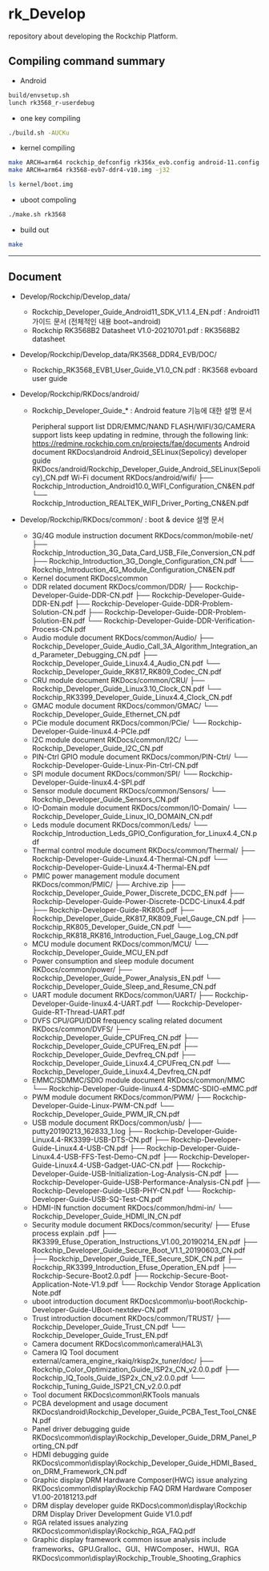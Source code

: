 # rk_Develop
repository about developing the Rockchip Platform.

## Compiling command summary
- Android
```bash
build/envsetup.sh
lunch rk3568_r-userdebug
```
 * one key compiling
```bash
./build.sh -AUCKu
```
- kernel compiling
```bash
make ARCH=arm64 rockchip_defconfig rk356x_evb.config android-11.config
make ARCH=arm64 rk3568-evb7-ddr4-v10.img -j32

ls kernel/boot.img
```

- uboot compoling
```bash
./make.sh rk3568
```

- build out
```bash
make 

```



<hr />

## Document

 - Develop/Rockchip/Develop_data/
   * Rockchip_Developer_Guide_Android11_SDK_V1.1.4_EN.pdf
	: Android11 가이드 문서 (전체적인 내용 boot~android)
   * Rockchip RK3568B2 Datasheet V1.0-20210701.pdf
 	: RK3568B2 datasheet 

 - Develop/Rockchip/Develop_data/RK3568_DDR4_EVB/DOC/
   * Rockchip_RK3568_EVB1_User_Guide_V1.0_CN.pdf 
    : RK3568 evboard user guide

 - Develop/Rockchip/RKDocs/android/
   * Rockchip_Developer_Guide_*
	: Android feature 기능에 대한 설명 문서

		Peripheral support list
		DDR/EMMC/NAND FLASH/WIFI/3G/CAMERA support lists keep updating in redmine, through the
		following link:
		https://redmine.rockchip.com.cn/projects/fae/documents
		Android document
		RKDocs\android
		Android_SELinux(Sepolicy) developer guide
		RKDocs/android/Rockchip_Developer_Guide_Android_SELinux(Sepolicy)_CN.pdf
		Wi-Fi document
		RKDocs/android/wifi/
		├── Rockchip_Introduction_Android10.0_WIFI_Configuration_CN&EN.pdf
		└── Rockchip_Introduction_REALTEK_WIFI_Driver_Porting_CN&EN.pdf

 - Develop/Rockchip/RKDocs/common/
	: boot & device 설명 문서 

	* 3G/4G module instruction document
	RKDocs/common/mobile-net/
	├── Rockchip_Introduction_3G_Data_Card_USB_File_Conversion_CN.pdf
	├── Rockchip_Introduction_3G_Dongle_Configuration_CN.pdf
	└── Rockchip_Introduction_4G_Module_Configuration_CN&EN.pdf
	* Kernel document
	RKDocs\common
	* DDR related document
	RKDocs/common/DDR/
	├── Rockchip-Developer-Guide-DDR-CN.pdf
	├── Rockchip-Developer-Guide-DDR-EN.pdf
	├── Rockchip-Developer-Guide-DDR-Problem-Solution-CN.pdf
	├── Rockchip-Developer-Guide-DDR-Problem-Solution-EN.pdf
	└── Rockchip-Developer-Guide-DDR-Verification-Process-CN.pdf
	* Audio module document
	RKDocs/common/Audio/
	├──	Rockchip_Developer_Guide_Audio_Call_3A_Algorithm_Integration_and_Parameter_Debugging_CN.pdf
	├── Rockchip_Developer_Guide_Linux4.4_Audio_CN.pdf
	└── Rockchip_Developer_Guide_RK817_RK809_Codec_CN.pdf
	* CRU module document
	RKDocs/common/CRU/
	├── Rockchip_Developer_Guide_Linux3.10_Clock_CN.pdf
	└── Rockchip_RK3399_Developer_Guide_Linux4.4_Clock_CN.pdf
	* GMAC module document
	RKDocs/common/GMAC/
	└── Rockchip_Developer_Guide_Ethernet_CN.pdf
	* PCie module document
	RKDocs/common/PCie/
	└── Rockchip-Developer-Guide-linux4.4-PCIe.pdf
	* I2C module document
	RKDocs/common/I2C/
	└── Rockchip_Developer_Guide_I2C_CN.pdf
	* PIN-Ctrl GPIO module document
	RKDocs/common/PIN-Ctrl/
	└── Rockchip-Developer-Guide-Linux-Pin-Ctrl-CN.pdf
	* SPI module document
	RKDocs/common/SPI/
	└── Rockchip-Developer-Guide-linux4.4-SPI.pdf
	* Sensor module document
	RKDocs/common/Sensors/
	└── Rockchip_Developer_Guide_Sensors_CN.pdf
	* IO-Domain module document
	RKDocs/common/IO-Domain/
	└── Rockchip_Developer_Guide_Linux_IO_DOMAIN_CN.pdf
	* Leds module document
	RKDocs/common/Leds/
	└── Rockchip_Introduction_Leds_GPIO_Configuration_for_Linux4.4_CN.pdf
	* Thermal control module document
	RKDocs/common/Thermal/
	├── Rockchip-Developer-Guide-Linux4.4-Thermal-CN.pdf
	└── Rockchip-Developer-Guide-Linux4.4-Thermal-EN.pdf
	* PMIC power management module document
	RKDocs/common/PMIC/
	├── Archive.zip
	├── Rockchip_Developer_Guide_Power_Discrete_DCDC_EN.pdf
	├── Rockchip-Developer-Guide-Power-Discrete-DCDC-Linux4.4.pdf
	├── Rockchip-Developer-Guide-RK805.pdf
	├── Rockchip_Developer_Guide_RK817_RK809_Fuel_Gauge_CN.pdf
	├── Rockchip_RK805_Developer_Guide_CN.pdf
	└── Rockchip_RK818_RK816_Introduction_Fuel_Gauge_Log_CN.pdf
	* MCU module document
	RKDocs/common/MCU/
	└── Rockchip_Developer_Guide_MCU_EN.pdf
	* Power consumption and sleep module document
	RKDocs/common/power/
	├── Rockchip_Developer_Guide_Power_Analysis_EN.pdf
	└── Rockchip_Developer_Guide_Sleep_and_Resume_CN.pdf
	* UART module document
	RKDocs/common/UART/
	├── Rockchip-Developer-Guide-linux4.4-UART.pdf
	└── Rockchip-Developer-Guide-RT-Thread-UART.pdf
	* DVFS CPU/GPU/DDR frequency scaling related document
	RKDocs/common/DVFS/
	├── Rockchip_Developer_Guide_CPUFreq_CN.pdf
	├── Rockchip_Developer_Guide_CPUFreq_EN.pdf
	├── Rockchip_Developer_Guide_Devfreq_CN.pdf
	├── Rockchip_Developer_Guide_Linux4.4_CPUFreq_CN.pdf
	└── Rockchip_Developer_Guide_Linux4.4_Devfreq_CN.pdf
	* EMMC/SDMMC/SDIO module document
	RKDocs/common/MMC
	└── Rockchip-Developer-Guide-linux4.4-SDMMC-SDIO-eMMC.pdf
	* PWM module document
	RKDocs/common/PWM/
	├── Rockchip-Developer-Guide-Linux-PWM-CN.pdf
	└── Rockchip_Developer_Guide_PWM_IR_CN.pdf
	* USB module document
	RKDocs/common/usb/
	├── putty20190213_162833_1.log
	├── Rockchip-Developer-Guide-Linux4.4-RK3399-USB-DTS-CN.pdf
	├── Rockchip-Developer-Guide-Linux4.4-USB-CN.pdf
	├── Rockchip-Developer-Guide-Linux4.4-USB-FFS-Test-Demo-CN.pdf
	├── Rockchip-Developer-Guide-Linux4.4-USB-Gadget-UAC-CN.pdf
	├── Rockchip-Developer-Guide-USB-Initialization-Log-Analysis-CN.pdf
	├── Rockchip-Developer-Guide-USB-Performance-Analysis-CN.pdf
	├── Rockchip-Developer-Guide-USB-PHY-CN.pdf
	└── Rockchip-Developer-Guide-USB-SQ-Test-CN.pdf
	* HDMI-IN function document
	RKDocs/common/hdmi-in/
	└── Rockchip_Developer_Guide_HDMI_IN_CN.pdf
	* Security module document
	RKDocs/common/security/
	├── Efuse process explain .pdf
	├── RK3399_Efuse_Operation_Instructions_V1.00_20190214_EN.pdf
	├── Rockchip_Developer_Guide_Secure_Boot_V1.1_20190603_CN.pdf
	├── Rockchip_Developer_Guide_TEE_Secure_SDK_CN.pdf
	├── Rockchip_RK3399_Introduction_Efuse_Operation_EN.pdf
	├── Rockchip-Secure-Boot2.0.pdf
	├── Rockchip-Secure-Boot-Application-Note-V1.9.pdf
	└── Rockchip Vendor Storage Application Note.pdf
	* uboot introduction document
	RKDocs\common\u-boot\Rockchip-Developer-Guide-UBoot-nextdev-CN.pdf
	* Trust introduction document
	RKDocs/common/TRUST/
	├── Rockchip_Developer_Guide_Trust_CN.pdf
	└── Rockchip_Developer_Guide_Trust_EN.pdf
	* Camera document
	RKDocs\common\camera\HAL3\
	* Camera IQ Tool document
	external/camera_engine_rkaiq/rkisp2x_tuner/doc/
	├── Rockchip_Color_Optimization_Guide_ISP2x_CN_v2.0.0.pdf
	├── Rockchip_IQ_Tools_Guide_ISP2x_CN_v2.0.0.pdf
	└── Rockchip_Tuning_Guide_ISP21_CN_v2.0.0.pdf
    * Tool document
	RKDocs\common\RKTools manuals
	* PCBA development and usage document
	RKDocs\android\Rockchip_Developer_Guide_PCBA_Test_Tool_CN&EN.pdf
	* Panel driver debugging guide
	RKDocs\common\display\Rockchip_Developer_Guide_DRM_Panel_Porting_CN.pdf
	* HDMI debugging guide
	RKDocs\common\display\Rockchip_Developer_Guide_HDMI_Based_on_DRM_Framework_CN.pdf
	* Graphic display DRM Hardware Composer(HWC) issue analyzing
	RKDocs\common\display\Rockchip FAQ DRM Hardware Composer V1.00-20181213.pdf
	* DRM display developer guide
	RKDocs\common\display\Rockchip DRM Display Driver Development Guide V1.0.pdf
	* RGA related issues analyzing
	RKDocs\common\display\Rockchip_RGA_FAQ.pdf
	* Graphic display framework common issue analysis
	include frameworks、GPU.Gralloc、GUI、HWComposer、HWUI、RGA
	RKDocs\common\display\Rockchip_Trouble_Shooting_Graphics


